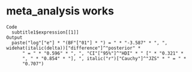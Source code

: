 # meta_analysis works

    Code
      subtitle1$expression[[1]]
    Output
      paste("log"["e"] * "(BF"["01"] * ") = " * "-3.587" * ", ", widehat(italic(delta))["difference"]^"posterior" * 
          " = " * "0.596" * ", ", "CI"["95%"]^"HDI" * " [" * "0.321" * 
          ", " * "0.854" * "], ", italic("r")["Cauchy"]^"JZS" * " = " * 
          "0.707")

